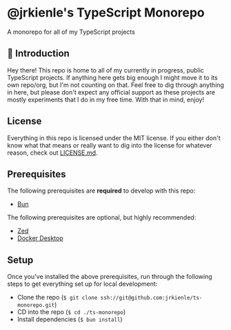 # @jrkienle's TypeScript Monorepo

A monorepo for all of my TypeScript projects

## 👋 Introduction

Hey there! This repo is home to all of my currently in progress, public TypeScript projects. If
anything here gets big enough I might move it to its own repo/org, but I'm not counting on that.
Feel free to dig through anything in here, but please don't expect any official support as these
projects are mostly experiments that I do in my free time. With that in mind, enjoy!

## License

Everything in this repo is licensed under the MIT license. If you either don't know what that means
or really want to dig into the license for whatever reason, check out [LICENSE.md](LICENSE.md).

## Prerequisites

The following prerequisites are **required** to develop with this repo:

- [Bun](https://bun.sh/)

The following prerequisites are optional, but highly recommended:

- [Zed](https://zed.dev/)
- [Docker Desktop](https://www.docker.com/products/docker-desktop/)

## Setup

Once you've installed the above prerequisites, run through the following steps to get everything
set up for local development:

- Clone the repo (`$ git clone ssh://git@github.com:jrkienle/ts-monorepo.git`)
- CD into the repo (`$ cd ./ts-monorepo`)
- Install dependencies (`$ bun install`)

